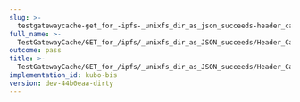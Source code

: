 ```yaml
---
slug: >-
  testgatewaycache-get_for_-ipfs-_unixfs_dir_as_json_succeeds-header_cache-control
full_name: >-
  TestGatewayCache/GET_for_/ipfs/_unixfs_dir_as_JSON_succeeds/Header_Cache-Control
outcome: pass
title: >-
  TestGatewayCache/GET_for_/ipfs/_unixfs_dir_as_JSON_succeeds/Header_Cache-Control
implementation_id: kubo-bis
version: dev-44b0eaa-dirty
---
```


